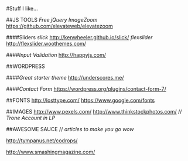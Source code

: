 #Stuff I like…

##JS TOOLS
*Free jQuery ImageZoom*
https://github.com/elevateweb/elevatezoom

####Sliders
*slick*
http://kenwheeler.github.io/slick/
*flexslider*
http://flexslider.woothemes.com/

####*Input Validation*
http://happyjs.com/



##WORDPRESS

####*Great starter theme*
http://underscores.me/

####*Contact Form*
https://wordpress.org/plugins/contact-form-7/



##FONTS
http://losttype.com/
https://www.google.com/fonts



##IMAGES
http://www.pexels.com/
http://www.thinkstockphotos.com/  // *Trone Account in LP*



##AWESOME SAUCE
// *articles to make you go wow*

http://tympanus.net/codrops/

http://www.smashingmagazine.com/
